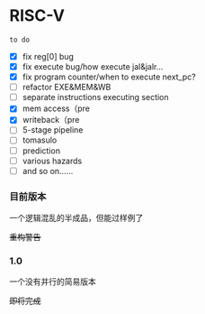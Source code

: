 # RISC-V

`to do`

- [x] fix reg[0] bug
- [x] fix execute bug/how execute jal&jalr...
- [x] fix program counter/when to execute next_pc?
- [ ] refactor EXE&MEM&WB
- [ ] separate instructions executing section
- [x] mem access（pre
- [x] writeback（pre
- [ ] 5-stage pipeline
- [ ] tomasulo
- [ ] prediction
- [ ] various hazards
- [ ] and so on……

### 目前版本

一个逻辑混乱的半成品，但能过样例了

~~重构警告~~

### 1.0

一个没有并行的简易版本

~~即将完成~~

